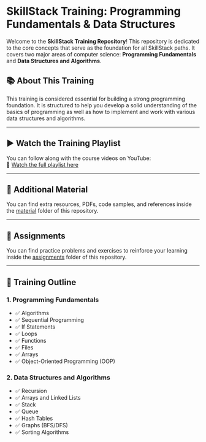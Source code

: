 # SkillStack Training: Programming Fundamentals & Data Structures

Welcome to the **SkillStack Training Repository**! This repository is dedicated to the core concepts that serve as the foundation for all SkillStack paths. It covers two major areas of computer science: **Programming Fundamentals** and **Data Structures and Algorithms**.

## 📚 About This Training

This training is considered essential for building a strong programming foundation. It is structured to help you develop a solid understanding of the basics of programming as well as how to implement and work with various data structures and algorithms.

---

## ▶️ Watch the Training Playlist

You can follow along with the course videos on YouTube:  
🎥 [Watch the full playlist here](<https://youtube.com/playlist?list=PLV-pOnilkSzCaz28zysH6tdsd0hJS9dLG&si=g99c56alv71iVANV>)

---

## 📂 Additional Material

You can find extra resources, PDFs, code samples, and references inside the [material](./material) folder of this repository.

---

## 📝 Assignments

You can find practice problems and exercises to reinforce your learning inside the [assignments](./assignments) folder of this repository.

---

## 🧠 Training Outline

### 1. Programming Fundamentals

- ✅ Algorithms  
- ✅ Sequential Programming  
- ✅ If Statements  
- ✅ Loops  
- ✅ Functions  
- ✅ Files  
- ✅ Arrays  
- ✅ Object-Oriented Programming (OOP)  

### 2. Data Structures and Algorithms

- ✅ Recursion  
- ✅ Arrays and Linked Lists  
- ✅ Stack  
- ✅ Queue  
- ✅ Hash Tables  
- ✅ Graphs (BFS/DFS)  
- ✅ Sorting Algorithms
